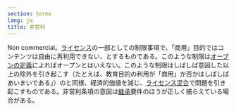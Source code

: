 ```yaml
---
section: terms
lang: ja
title: 非営利
---
```


Non commercial。[ライセンス](../licence/)の一部としての制限事項で、「商用」目的ではコンテンツは自由に再利用できない、とするものである。このような制限は[オープンの定義](../open-definition/)によればオープンとはいえない。このような制限はしばしば意図した以上の除外を引き起こす（たとえば、教育目的の利用が「商用」か否かはしばしばあいまいである」）のと同様、経済的価値を減じ、[ライセンス混合](../licence-mixing/)で問題を引き起こすものである。非営利条項の意図は[継承](../share-alike-license/)要件のほうが正しく捕らえている場合がある。
